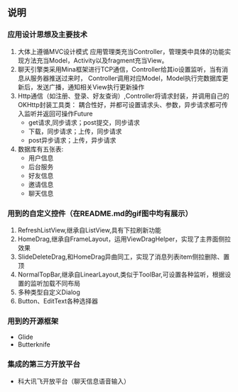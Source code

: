 ## 说明

### 应用设计思想及主要技术
1. 大体上遵循MVC设计模式
   应用管理类充当Controller，管理类中具体的功能实现方法充当Model，Activity以及fragment充当View。
2. 聊天引擎类采用Mina框架进行TCP通信，Controller给其io设置监听，当有消息从服务器推送过来时，
    Controller调用对应Model，Model执行完数据库更新后，发送广播，通知相关View执行更新操作
3. Http通信（如注册、登录、好友查询）,Controller将请求封装，并调用自己的OKHttp封装工具类：
    耦合性好，并都可设置请求头、参数，异步请求都可传入监听并返回可操作Future
    * get请求,同步请求；post提交，同步请求
    * 下载，同步请求；上传，同步请求
    * post异步请求；上传，异步请求
4. 数据库有五张表:
    * 用户信息
    * 后台服务
    * 好友信息
    * 邀请信息
    * 聊天信息

### 用到的自定义控件（在README.md的gif图中均有展示）
1. RefreshListView,继承自ListView,具有下拉刷新功能
2. HomeDrag,继承自FrameLayout，运用ViewDragHelper，实现了主界面侧拉效果
3. SlideDeleteDrag,和HomeDrag异曲同工，实现了消息列表item侧拉删除、置顶
4. NormalTopBar,继承自LinearLayout,类似于ToolBar,可设置各种监听，根据设置的监听加载不同布局
5. 多种类型自定义Dialog
6. Button、EditText各种选择器

### 用到的开源框架
  * Glide
  * Butterknife

### 集成的第三方开放平台
  * 科大讯飞开放平台（聊天信息语音输入）


